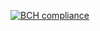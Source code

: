 [![BCH compliance](https://bettercodehub.com/edge/badge/thalyswolf/stop-fraud?branch=main)](https://bettercodehub.com/)
